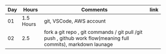 
| Day | Hours | Comments| link |
|--|--|--| --|
| 01   |  1.5 Hours | git, VSCode, AWS account| |
| 02 | 2.5 | fork a git repo , git commands / git pull /git push , github work flow(meaning full commits), markdown launage| 

